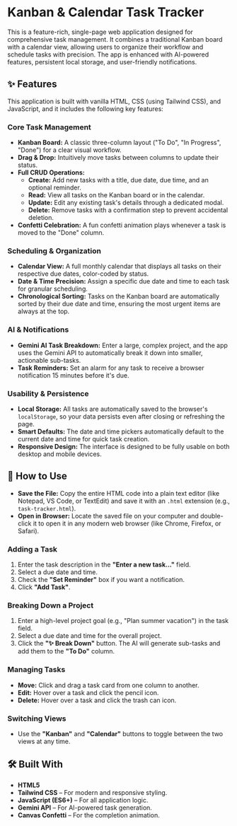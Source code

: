 
# Kanban & Calendar Task Tracker

This is a feature-rich, single-page web application designed for comprehensive task management. It combines a traditional Kanban board with a calendar view, allowing users to organize their workflow and schedule tasks with precision. The app is enhanced with AI-powered features, persistent local storage, and user-friendly notifications.

## ✨ Features

This application is built with vanilla HTML, CSS (using Tailwind CSS), and JavaScript, and it includes the following key features:

### Core Task Management

- **Kanban Board:** A classic three-column layout ("To Do", "In Progress", "Done") for a clear visual workflow.
- **Drag & Drop:** Intuitively move tasks between columns to update their status.
- **Full CRUD Operations:**
  - **Create:** Add new tasks with a title, due date, due time, and an optional reminder.
  - **Read:** View all tasks on the Kanban board or in the calendar.
  - **Update:** Edit any existing task's details through a dedicated modal.
  - **Delete:** Remove tasks with a confirmation step to prevent accidental deletion.
- **Confetti Celebration:** A fun confetti animation plays whenever a task is moved to the "Done" column.

### Scheduling & Organization

- **Calendar View:** A full monthly calendar that displays all tasks on their respective due dates, color-coded by status.
- **Date & Time Precision:** Assign a specific due date and time to each task for granular scheduling.
- **Chronological Sorting:** Tasks on the Kanban board are automatically sorted by their due date and time, ensuring the most urgent items are always at the top.

### AI & Notifications

- **Gemini AI Task Breakdown:** Enter a large, complex project, and the app uses the Gemini API to automatically break it down into smaller, actionable sub-tasks.
- **Task Reminders:** Set an alarm for any task to receive a browser notification 15 minutes before it's due.

### Usability & Persistence

- **Local Storage:** All tasks are automatically saved to the browser's `localStorage`, so your data persists even after closing or refreshing the page.
- **Smart Defaults:** The date and time pickers automatically default to the current date and time for quick task creation.
- **Responsive Design:** The interface is designed to be fully usable on both desktop and mobile devices.

## 🚀 How to Use

- **Save the File:** Copy the entire HTML code into a plain text editor (like Notepad, VS Code, or TextEdit) and save it with an `.html` extension (e.g., `task-tracker.html`).
- **Open in Browser:** Locate the saved file on your computer and double-click it to open it in any modern web browser (like Chrome, Firefox, or Safari).

### Adding a Task

1. Enter the task description in the **"Enter a new task..."** field.
2. Select a due date and time.
3. Check the **"Set Reminder"** box if you want a notification.
4. Click **"Add Task"**.

### Breaking Down a Project

1. Enter a high-level project goal (e.g., "Plan summer vacation") in the task field.
2. Select a due date and time for the overall project.
3. Click the **"✨ Break Down"** button. The AI will generate sub-tasks and add them to the **"To Do"** column.

### Managing Tasks

- **Move:** Click and drag a task card from one column to another.
- **Edit:** Hover over a task and click the pencil icon.
- **Delete:** Hover over a task and click the trash can icon.

### Switching Views

- Use the **"Kanban"** and **"Calendar"** buttons to toggle between the two views at any time.

## 🛠️ Built With

- **HTML5**
- **Tailwind CSS** – For modern and responsive styling.
- **JavaScript (ES6+)** – For all application logic.
- **Gemini API** – For AI-powered task generation.
- **Canvas Confetti** – For the completion animation.
